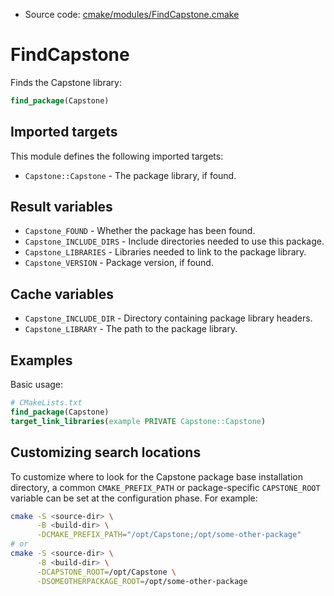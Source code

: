 <!-- This is auto-generated file. -->
* Source code: [cmake/modules/FindCapstone.cmake](https://github.com/petk/php-build-system/blob/master/cmake/cmake/modules/FindCapstone.cmake)

# FindCapstone

Finds the Capstone library:

```cmake
find_package(Capstone)
```

## Imported targets

This module defines the following imported targets:

* `Capstone::Capstone` - The package library, if found.

## Result variables

* `Capstone_FOUND` - Whether the package has been found.
* `Capstone_INCLUDE_DIRS` - Include directories needed to use this package.
* `Capstone_LIBRARIES` - Libraries needed to link to the package library.
* `Capstone_VERSION` - Package version, if found.

## Cache variables

* `Capstone_INCLUDE_DIR` - Directory containing package library headers.
* `Capstone_LIBRARY` - The path to the package library.

## Examples

Basic usage:

```cmake
# CMakeLists.txt
find_package(Capstone)
target_link_libraries(example PRIVATE Capstone::Capstone)
```

## Customizing search locations

To customize where to look for the Capstone package base
installation directory, a common `CMAKE_PREFIX_PATH` or
package-specific `CAPSTONE_ROOT` variable can be set at
the configuration phase. For example:

```sh
cmake -S <source-dir> \
      -B <build-dir> \
      -DCMAKE_PREFIX_PATH="/opt/Capstone;/opt/some-other-package"
# or
cmake -S <source-dir> \
      -B <build-dir> \
      -DCAPSTONE_ROOT=/opt/Capstone \
      -DSOMEOTHERPACKAGE_ROOT=/opt/some-other-package
```
